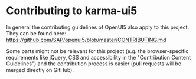 # Contributing to karma-ui5

In general the contributing guidelines of OpenUI5 also apply to this project. They can be found here:
https://github.com/SAP/openui5/blob/master/CONTRIBUTING.md

Some parts might not be relevant for this project (e.g. the browser-specific requirements like jQuery, CSS and
accessibility in the "Contribution Content Guidelines") and the contribution process is easier (pull requests will be
merged directly on GitHub).
